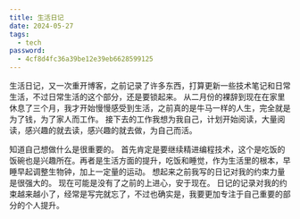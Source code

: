 ```yaml
---
title: 生活日记
date: 2024-05-27
tags:
  - tech
password:
  - 4cf8d4fc36a39be12e39eb6628599125
---
```


生活日记，又一次重开博客，之前记录了许多东西，打算更新一些技术笔记和日常生活，不过日常生活的这个部分，还是要锁起来。
从二月份的裸辞到现在在家里休息了三个月，我才开始慢慢感受到生活，之前真的是牛马一样的人生，完全就是为了钱，为了家人而工作。
接下去的工作我想为我自己，计划开始阅读，大量阅读，感兴趣的就去读，感兴趣的就去做，为自己而活。

知道自己想做什么是很重要的。
首先肯定是要继续精进编程技术，这个是吃饭的饭碗也是兴趣所在。再者是生活方面的提升，吃饭和睡觉，作为生活里的根本，早睡早起调整生物钟，加上一定量的运动。
想起来之前我写的日记对我的约束力量是很强大的。
现在可能是没有了之前的上进心，安于现在。
日记的记录对我的约束越来越小了，经常是写完就忘了，不过也确实是，我要更加专注于自己重要的部分的个人提升。
